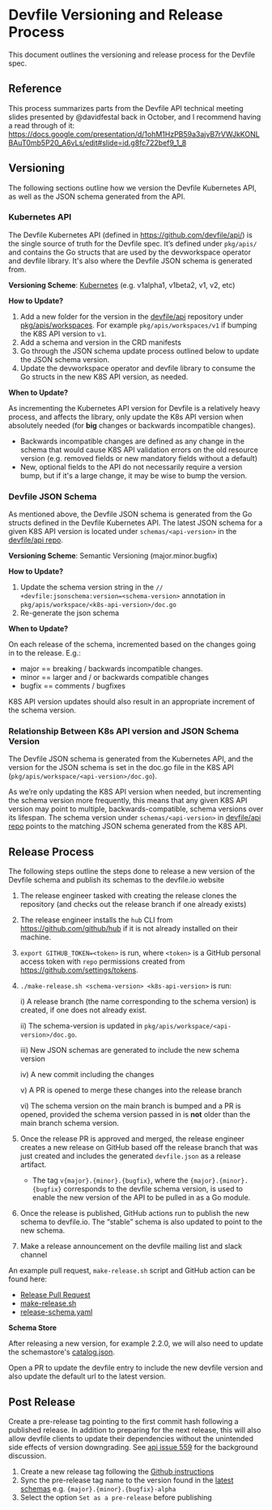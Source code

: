 # Devfile Versioning and Release Process
This document outlines the versioning and release process for the Devfile spec.

## Reference  
This process summarizes parts from the Devfile API technical meeting slides presented by @davidfestal back in October, and I recommend having a read through of it: https://docs.google.com/presentation/d/1ohM1HzPB59a3ajvB7rVWJkKONLBAuT0mb5P20_A6vLs/edit#slide=id.g8fc722bef9_1_8

## Versioning

The following sections outline how we version the Devfile Kubernetes API, as well as the JSON schema generated from the API.

### Kubernetes API
The Devfile Kubernetes API (defined in https://github.com/devfile/api/) is the single source of truth for the Devfile spec. It’s defined under `pkg/apis/` and contains the Go structs that are used by the devworkspace operator and devfile library. It's also where the Devfile JSON schema is generated from. 

**Versioning Scheme**: [Kubernetes](https://kubernetes.io/docs/tasks/extend-kubernetes/custom-resources/custom-resource-definition-versioning) (e.g. v1alpha1, v1beta2, v1, v2, etc)

**How to Update?**

   1) Add a new folder for the version in the [devfile/api](https://github.com/devfile/api/) repository under [pkg/apis/workspaces](https://github.com/devfile/api/tree/main/pkg/apis/workspaces). For example `pkg/apis/workspaces/v1` if bumping the K8S API version to `v1`.
   2) Add a schema and version in the CRD manifests
   3) Go through the JSON schema update process outlined below to update the JSON schema version.
   4) Update the devworkspace operator and devfile library to consume the Go structs in the new K8S API version, as needed.

**When to Update?**

As incrementing the Kubernetes API version for Devfile is a relatively heavy process, and affects the library, only update the K8s API version when absolutely needed (for **big** changes or backwards incompatible changes).
   - Backwards incompatible changes are defined as any change in the schema that would cause K8S API validation errors on the old resource version (e.g. removed fields or new mandatory fields without a default)
   - New, optional fields to the API do not necessarily require a version bump, but if it's a large change, it may be wise to bump the version.

### Devfile JSON Schema

As mentioned above, the Devfile JSON schema is generated from the Go structs defined in the Devfile Kubernetes API. The latest JSON schema for a given K8S API version is located under `schemas/<api-version>` in the [devfile/api repo](https://github.com/devfile/api/). 

**Versioning Scheme**: Semantic Versioning (major.minor.bugfix)

**How to Update?**
  
   1) Update the schema version string in the `// +devfile:jsonschema:version=<schema-version>` annotation in `pkg/apis/workspace/<k8s-api-version>/doc.go`
   2) Re-generate the json schema

**When to Update?** 

On each release of the schema, incremented based on the changes going in to the release. E.g.:
   
   - major == breaking / backwards incompatible changes. 
   - minor == larger and / or backwards compatible changes
   - bugfix == comments / bugfixes

K8S API version updates should also result in an appropriate increment of the schema version.


### Relationship Between K8s API version and JSON Schema Version

The Devfile JSON schema is generated from the Kubernetes API, and the version for the JSON schema is set in the doc.go file in the K8S API (`pkg/apis/workspace/<api-version>/doc.go`).

As we’re only updating the K8S API version when needed, but incrementing the schema version more frequently, this means that any given K8S API version may point to multiple, backwards-compatible, schema versions over its lifespan. The schema version under `schemas/<api-version>` in [devfile/api repo](https://github.com/devfile/api/) points to the matching JSON schema generated from the K8S API.

## Release Process
The following steps outline the steps done to release a new version of the Devfile schema and publish its schemas to the devfile.io website

   1) The release engineer tasked with creating the release clones the repository (and checks out the release branch if one already exists)

   2) The release engineer installs the `hub` CLI from https://github.com/github/hub if it is not already installed on their machine.

   3) `export GITHUB_TOKEN=<token>` is run, where `<token>` is a GitHub personal access token with `repo` permissions created from https://github.com/settings/tokens.

   4) `./make-release.sh <schema-version> <k8s-api-version>` is run:

      i) A release branch (the name corresponding to the schema version) is created, if one does not already exist.

      ii) The schema-version is updated in `pkg/apis/workspace/<api-version>/doc.go`.

      iii) New JSON schemas are generated to include the new schema version
      
      iv) A new commit including the changes

      v) A PR is opened to merge these changes into the release branch

      vi) The schema version on the main branch is bumped and a PR is opened, provided the schema version passed in is **not** older than the main branch schema version. 

   5) Once the release PR is approved and merged, the release engineer creates a new release on GitHub based off the release branch that was just created and includes the generated `devfile.json` as a release artifact. 
       - The tag `v{major}.{minor}.{bugfix}`, where the `{major}.{minor}.{bugfix}` corresponds to the devfile schema version, is used to enable the new version of the API to be pulled in as a Go module.

   6) Once the release is published, GitHub actions run to publish the new schema to devfile.io. The “stable” schema is also updated to point to the new schema.

   7) Make a release announcement on the devfile mailing list and slack channel

An example pull request, `make-release.sh` script and GitHub action can be found here:
- [Release Pull Request](https://github.com/devfile/api/pull/958)
- [make-release.sh](./make-release.sh)
- [release-schema.yaml](./.github/workflows/release-devfile-schema.yaml)

**Schema Store**

After releasing a new version, for example 2.2.0, we will also need to update the schemastore's [catalog.json](https://github.com/SchemaStore/schemastore/blob/master/src/api/json/catalog.json#L1119-L1132).

Open a PR to update the devfile entry to include the new devfile version and also update the default url to the latest version.

## Post Release

Create a pre-release tag pointing to the first commit hash following a published release.  In addition to preparing for the next release, this will also allow devfile clients to update their dependencies without the unintended side effects of version downgrading.  See [api issue 559](https://github.com/devfile/api/issues/599) for the background discussion.

1)  Create a new release tag following the [Github instructions](https://docs.github.com/en/repositories/releasing-projects-on-github/managing-releases-in-a-repository)
2)  Sync the pre-release tag name to the version found in the [latest schemas](https://github.com/devfile/api/blob/main/schemas/latest/devfile.json#L4) e.g. `{major}.{minor}.{bugfix}-alpha`
3)  Select the option `Set as a pre-release` before publishing

